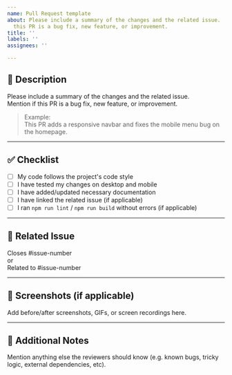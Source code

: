 ```yaml
---
name: Pull Request template
about: Please include a summary of the changes and the related issue.   Mention if
  this PR is a bug fix, new feature, or improvement.
title: ''
labels: ''
assignees: ''

---
```


## 📄 Description

Please include a summary of the changes and the related issue.  
Mention if this PR is a bug fix, new feature, or improvement.

> Example:  
> This PR adds a responsive navbar and fixes the mobile menu bug on the homepage.

---

## ✅ Checklist

- [ ] My code follows the project's code style
- [ ] I have tested my changes on desktop and mobile
- [ ] I have added/updated necessary documentation
- [ ] I have linked the related issue (if applicable)
- [ ] I ran `npm run lint` / `npm run build` without errors (if applicable)

---

## 🔗 Related Issue

Closes #issue-number  
or  
Related to #issue-number

---

## 📸 Screenshots (if applicable)

Add before/after screenshots, GIFs, or screen recordings here.

---

## 📝 Additional Notes

Mention anything else the reviewers should know (e.g. known bugs, tricky logic, external dependencies, etc).
